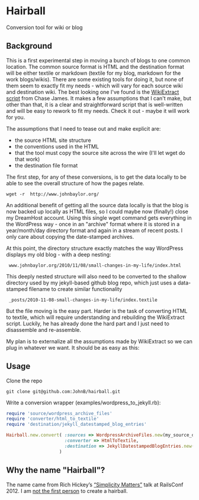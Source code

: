 # Hairball
Conversion tool for wiki or blog

## Background
This is a first experimental step in moving a bunch of blogs to one common location. The common source format is HTML
and the destination format will be either textile or markdown (textile for my blog,
markdown for the work blogs/wikis). There are some existing tools for doing it, but none of them seem to exactly fit
my needs - which will vary for each source wiki and destination wiki. The best looking one I've found is the
[WikiExtract script](https://github.com/nuex/wiki_extract) from Chase James. It makes a few assumptions that I can't
make, but other than that, it is a clear and straightforward script that is well-written and will be easy to rework
to fit my needs. Check it out - maybe it will work for you.

The assumptions that I need to tease out and make explicit are:
* the source HTML site structure
* the conventions used in the HTML
* that the tool must copy the source site across the wire (I'll let wget do that work)
* the destination file format

The first step, for any of these conversions, is to get the data locally to be
able to see the overall structure of how the pages relate.

```
wget -r  http://www.johnbaylor.org/
```

An additional benefit of getting all the source data locally is that the blog is now backed up
locally as HTML files, so I could maybe now (finally!) close my DreamHost account.
Using this single wget command gets everything in the WordPress way - once in an "archive" format where it is
stored in a year/month/day
directory format and again in a stream of recent posts. I only care about copying the date-stamped archives.

At this point, the directory structure exactly matches the way WordPress displays my old blog - with a deep nesting:
```
 www.johnbaylor.org/2010/11/08/small-changes-in-my-life/index.html
```

This deeply nested structure will also need to be converted to the shallow directory used by my jekyll-based github
blog repo, which just uses a data-stamped filename to create similar functionality
```
 _posts/2010-11-08-small-changes-in-my-life/index.textile
```

But the file moving is the easy part. Harder is the task of converting HTML to textile,
which will require understanding and rebuilding the WikiExtract script. Luckily, he has already done the hard part
and I just need to disassemble and re-assemble.

My plan is to externalize all the assumptions made by WikiExtract so we can plug in whatever we want. It should be as
 easy as this:

## Usage
Clone the repo
```
git clone git@github.com:JohnB/hairball.git
```

Write a conversion wrapper (examples/wordpress_to_jekyll.rb):
```ruby
require 'source/wordpress_archive_files'
require 'converter/html_to_textile'
require 'destination/jekyll_datestamped_blog_entries'

Hairball.new.convert( :sources => WordpressArchiveFiles.new(my_source_dir),
                      :converter => HtmlToTextile,
                      :destination => JekyllDatestampedBlogEntries.new(dest_dir)
                    )


```

## Why the name "Hairball"?
The name came from Rich Hickey’s [“Simplicity Matters”](http://www.youtube.com/watch?v=rI8tNMsozo0) talk at RailsConf
2012. I am [not the first person](https://github.com/daytonn/hairball) to create a hairball.
